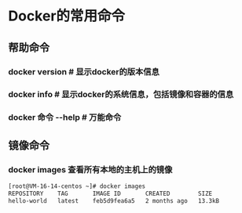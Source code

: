 # Docker的常用命令
## 帮助命令  
### docker version  # 显示docker的版本信息
### docker info     # 显示docker的系统信息，包括镜像和容器的信息
### docker 命令 --help  # 万能命令

## 镜像命令
### docker images 查看所有本地的主机上的镜像
```bash
[root@VM-16-14-centos ~]# docker images
REPOSITORY    TAG       IMAGE ID       CREATED        SIZE
hello-world   latest    feb5d9fea6a5   2 months ago   13.3kB
```
